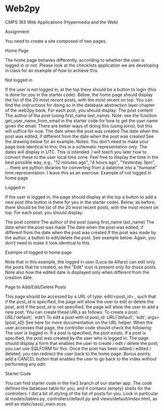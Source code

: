 # Web2py
CMPS 183 Web Applications (Hypermedia and the Web)

Assignment

You need to create a site composed of two pages. 

Home Page

The home page behaves differently, according to whether the user is logged in or not. 
Please look at the checklists application we are developing in class for an example of how to achieve this. 

Not logged in

If the user is not logged in, at the top there should be a button to login (this is done for you in the starter code). 
Below, the home page should display the list of the 20 most recent posts, with the most recent on top.  You can find the instructions for doing so in the database abstraction layer chapter of the web2py book.  For each post, you should display:
The post content
The author of the post (using first_name last_name).  Note: see the function get_user_name_from_email in the starter code for how to get the user name given the email.  There are better ways of doing this (using joins), but this will suffice for now.
The date when the post was created
The date when the post was edited, if different from the date when the post was created
See the drawing below for an example.  Notes: 
You don't need to make your page look identical to this; this is a schematic representation only.
The dates will display in UTC. This is intended.  I will teach you later how to convert these to the user local time zone.
Feel free to display the time in the best possible way, e.g., "12 minutes ago", "4 hours ago", "Yesterday 3pm", ... there are python libraries for converting from a datetime into a "humane" time representation.  I leave this as an exercise. 
Example of not logged in home page


Logged in

If the user is logged in, the page should display at the top a button to add a new post (the button is there for you in the starter code). 
Below, as before, there should be the list of the 20 most recent posts, with the most recent on top. 
For each post, you should display:

The post content
The author of the post (using first_name last_name)
The date when the post was made
The date when the post was edited, if different from the date when the post was created
If the post was made by the author, a button to edit/delete the post.
See example below.  Again, you don't need to make it look identical to this.

Example of logged in home page


Note that in this example, the logged in user (Luca de Alfaro) can edit only the posts that he created, so the "Edit" icon is present only for those posts. 
Note also how the edited date is displayed only when different from the creation date. 

Page to Add/Edit/Delete Posts

This page should be accessed by a URL of type: edit/<post_id> , such that if the post_id is specified, the page will allow the user to edit or delete the post, and if the post_id is not specified, the page will allow the user to add a new post.  You can create these URLs as follows:
To create a post: URL('default', 'edit')
To edit a post with id post_id: URL('default', 'edit', args=[post_id])
See here for more documentation on the URL helper. When the user accesses that page, the controller code should check the following: 
The user is logged in.
If a post is specified, the post exists.
If a post is specified, the post was created by the user who is logged in.
The page should display a form that enables the user to create / edit / delete the post; you can use SQLFORM for this.  Once the post has been added / edited / deleted, you can redirect the user back to the home page.  Bonus points: add a CANCEL button that enables the user to go back to the index without performing any edit. 

Starter Code

You can find starter code in the hw2 branch of our starter app.  The code defines the database table for you, and it contains (empty) shells for the controllers.  I did a bit of styling of the list of posts for you.  Look in particular at models/tables.py, controllers/default.py and views/default/index.html, as well as static/sass/_main.scss. 

